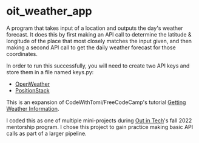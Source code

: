 # oit_weather_app

A program that takes input of a location and outputs the day's weather forecast. It does this by first making an API call to determine the latitude & longitude of the place that most closely matches the input given, and then making a second API call to get the daily weather forecast for those coordinates.

In order to run this successfully, you will need to create two API keys and store them in a file named keys.py:
- [OpenWeather](https://openweathermap.org/api)
- [PositionStack](https://positionstack.com/product)

This is an expansion of CodeWithTomi/FreeCodeCamp's tutorial [Getting Weather Information](https://www.youtube.com/watch?v=SqvVm3QiQVk&t=1494s).

I coded this as one of multiple mini-projects during [Out in Tech](https://outintech.com/)'s fall 2022 mentorship program. I chose this project to gain practice making basic API calls as part of a larger pipeline.